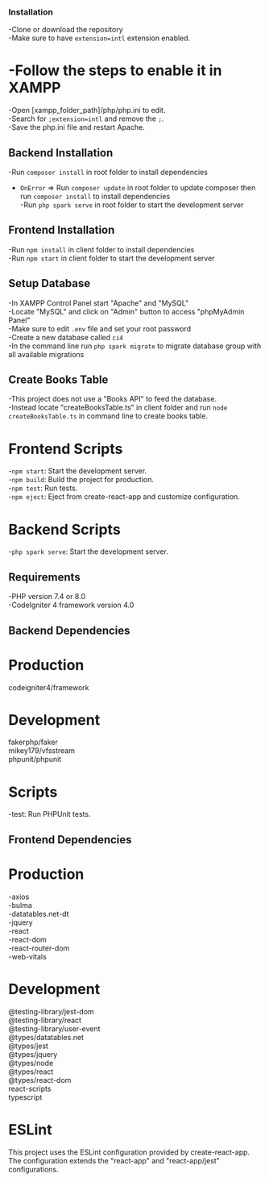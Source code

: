### Installation ###
-Clone or download the repository<br />
-Make sure to have `extension=intl` extension enabled. 

# -Follow the steps to enable it in XAMPP #
-Open [xampp_folder_path]/php/php.ini to edit.<br />
-Search for `;extension=intl` and remove the `;`.<br />
-Save the php.ini file and restart Apache.

## Backend Installation
-Run `composer install` in root folder to install dependencies<br />
- `OnError` => Run `composer update` in root folder to update composer then run `composer install` to install dependencies<br />
-Run `php spark serve` in root folder to start the development server

## Frontend Installation
-Run `npm install` in client folder to install dependencies<br />
-Run `npm start` in client folder to start the development server

## Setup Database
-In XAMPP Control Panel start "Apache" and "MySQL"<br />
-Locate "MySQL" and click on "Admin" button to access "phpMyAdmin Panel"<br />
-Make sure to edit `.env` file and set your root password<br />
-Create a new database called `ci4`<br />
-In the command line run `php spark migrate` to migrate database group with all available migrations

## Create Books Table
-This project does not use a "Books API" to feed the database.<br />
-Instead locate "createBooksTable.ts" in client folder and run `node createBooksTable.ts` in command line to create books table.

# Frontend Scripts
-`npm start`: Start the development server.<br />
-`npm build`: Build the project for production.<br />
-`npm test`: Run tests.<br />
-`npm eject`: Eject from create-react-app and customize configuration.

# Backend Scripts
-`php spark serve`: Start the development server.

## Requirements
-PHP version 7.4 or 8.0<br />
-CodeIgniter 4 framework version 4.0

## Backend Dependencies

# Production
codeigniter4/framework

# Development
fakerphp/faker<br />
mikey179/vfsstream<br />
phpunit/phpunit

# Scripts
-test: Run PHPUnit tests.

## Frontend Dependencies

# Production
-axios<br />
-bulma<br />
-datatables.net-dt<br />
-jquery<br />
-react<br />
-react-dom<br />
-react-router-dom<br />
-web-vitals

# Development
@testing-library/jest-dom<br />
@testing-library/react<br />
@testing-library/user-event<br />
@types/datatables.net<br />
@types/jest<br />
@types/jquery<br />
@types/node<br />
@types/react<br />
@types/react-dom<br />
react-scripts<br />
typescript

# ESLint
This project uses the ESLint configuration provided by create-react-app. The configuration extends the "react-app" and "react-app/jest" configurations.
